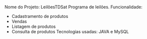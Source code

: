 Nome do Projeto: LeilõesTDSat
Programa de leilões. Funcionalidade:
  * Cadastramento de produtos
  * Vendas
  * Listagem de produtos
  * Consulta de produtos
Tecnologias usadas: JAVA e MySQL
